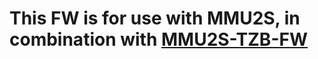 # This FW is for use with MMU2S, in combination with [MMU2S-TZB-FW](https://github.com/TheZeroBeast/MM-control-01/tree/MMU2S-TZB)
